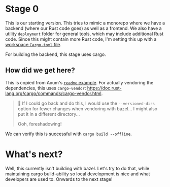 # Stage 0

This is our starting version. This tries to mimic a monorepo where we have a backend
(where our Rust code goes) as well as a frontend. We also have a utility `deployment`
folder for general tools, which may include additional Rust code.
Since this might contain more Rust code, I'm setting this up with a [workspace `Cargo.toml` file](https://doc.rust-lang.org/book/ch14-03-cargo-workspaces.html).

For building the backend, this stage uses cargo.

## How did we get here?

This is copied from Axum's [`readme` example](https://github.com/tokio-rs/axum/tree/19fe93262fc14862f828b1db8b434fd8608a2a87/examples/readme).
For actually vendoring the dependencies, this uses `cargo-vendor`:
https://doc.rust-lang.org/cargo/commands/cargo-vendor.html.

> 👀 If I could go back and do this, I would use the `--versioned-dirs` option
> for fewer changes when vendoring with bazel...
> I might also put it in a different directory...
>
> Ooh, foreshadowing!

We can verify this is successful with `cargo build --offline`.

# What's next?

Well, this currently isn't building with bazel.
Let's try to do that, while maintaining cargo build-ability
so local development is nice and what developers are used to.
Onwards to the next stage!
